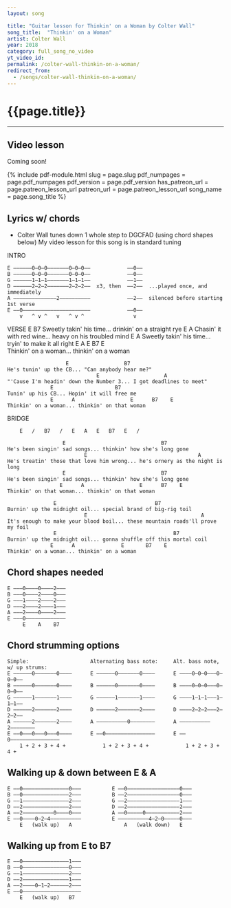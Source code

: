 ```yaml
---
layout: song

title: "Guitar lesson for Thinkin' on a Woman by Colter Wall"
song_title:  "Thinkin' on a Woman"
artist: Colter Wall
year: 2018
category: full_song_no_video
yt_video_id: 
permalink: /colter-wall-thinkin-on-a-woman/
redirect_from:
  - /songs/colter-wall-thinkin-on-a-woman/
---
```


<h1>{{page.title}}</h1>
<hr />

## Video lesson

<!-- <iframe width="560" height="315" src="https://www.youtube.com/embed/scbLcaopAPk?showinfo=0" frameborder="0" allowfullscreen></iframe><br /> -->

Coming soon!




{% include pdf-module.html
     slug = page.slug
     pdf_numpages = page.pdf_numpages
     pdf_version = page.pdf_version
     has_patreon_url = page.patreon_lesson_url
     patreon_url = page.patreon_lesson_url
     song_name = page.song_title %}



## Lyrics w/ chords

* Colter Wall tunes down 1 whole step to DGCFAD (using chord shapes below)
  My video lesson for this song is in standard tuning

INTRO

    E ––––––0–0–0–––––––0–0–0––            ––0––
    B ––––––0–0–0–––––––0–0–0––            ––0––
    G ––––––1–1–1–––––––1–1–1––            ––1––
    D ––––––2–2–2–––––––2–2–2––  x3, then  ––2––  ...played once, and immediately
    A ––––––––––––––2––––––––––            ––2––  silenced before starting 1st verse
    E ––0––––––––––––––––––––––            ––0––
        v   ^ v ^   v   ^ v ^                v

VERSE
                   E                         B7
    Sweetly takin' his time... drinkin' on a straight rye
                    E                        A
    Chasin' it with red wine... heavy on his troubled mind
                   E                             A
    Sweetly takin' his time... tryin' to make it all right
                  E      A               E       B7     E     
    Thinkin' on a woman... thinkin' on a woman

                       E                  B7
    He's tunin' up the CB... "Can anybody hear me?"
                                 E                     A
    "'Cause I'm headin' down the Number 3... I got deadlines to meet"
                  E                    B7
    Tunin' up his CB... Hopin' it will free me
                  E      A                  E      B7    E
    Thinkin' on a woman... thinkin' on that woman

BRIDGE

        E   /   B7   /   E   A   E   B7   E   /

                      E                               B7
    He's been singin' sad songs... thinkin' how she's long gone
                             E                                    A
    He's treatin' those that love him wrong... he's ornery as the night is long
                      E                               B7
    He's been singin' sad songs... thinkin' how she's long gone
                     E      A                  E      B7    E
    Thinkin' on that woman... thinkin' on that woman

                   E                                B7
    Burnin' up the midnight oil... special brand of big-rig toil
                             E                                     A
    It's enough to make your blood boil... these mountain roads'll prove my foil
                   E                                      B7
    Burnin' up the midnight oil... gonna shuffle off this mortal coil
                  E      A               E       B7    E
    Thinkin' on a woman... thinkin' on a woman

## Chord shapes needed

    E –––0––––0––––2–––
    B –––0––––2––––0–––
    G –––1––––2––––2–––
    D –––2––––2––––1–––
    A –––2––––0––––2–––
    E –––0–––––––––––––
         E    A    B7  

## Chord strumming options

    Simple:                    Alternating bass note:     Alt. bass note, w/ up strums:
    E ––––––0–––––––0––––      E ––––––0–––––––0––––      E ––––0–0–0–––0–0–0––
    B ––––––0–––––––0––––      B ––––––0–––––––0––––      B ––––0–0–0–––0–0–0––
    G ––––––1–––––––1––––      G ––––––1–––––––1––––      G ––––1–1–1–––1–1–1––
    D ––––––2–––––––2––––      D ––––––2–––––––2––––      D ––––2–2–2–––2–2–2––
    A ––––––2–––––––2––––      A ––––––––––0––––––––      A ––––––––––2––––––––
    E ––0–––0–––0–––0––––      E ––0––––––––––––––––      E ––0––––––––––––––––
        1 + 2 + 3 + 4 +            1 + 2 + 3 + 4 +            1 + 2 + 3 + 4 +

## Walking up & down between E & A

    E ––0–––––––––––––––0–––          E ––0–––––––––––––––––0–––
    B ––0–––––––––––––––2–––          B ––2–––––––––––––––––0–––
    G ––1–––––––––––––––2–––          G ––2–––––––––––––––––1–––
    D ––2–––––––––––––––2–––          D ––2–––––––––––––––––2–––
    A ––2––––––––––0––––0–––          A ––0–––––0–––––––––––2–––
    E ––0––––0–2–4––––––––––          E ––––––––––4–2–0–––––0–––
        E   (walk up)   A                 A   (walk down)   E   

## Walking up from E to B7

    E ––0–––––––––––––––1–––
    B ––0–––––––––––––––0–––
    G ––1–––––––––––––––2–––
    D ––2–––––––––––––––1–––
    A ––2––––0–1–2––––––2–––
    E ––0–––––––––––––––––––
        E   (walk up)   B7   

